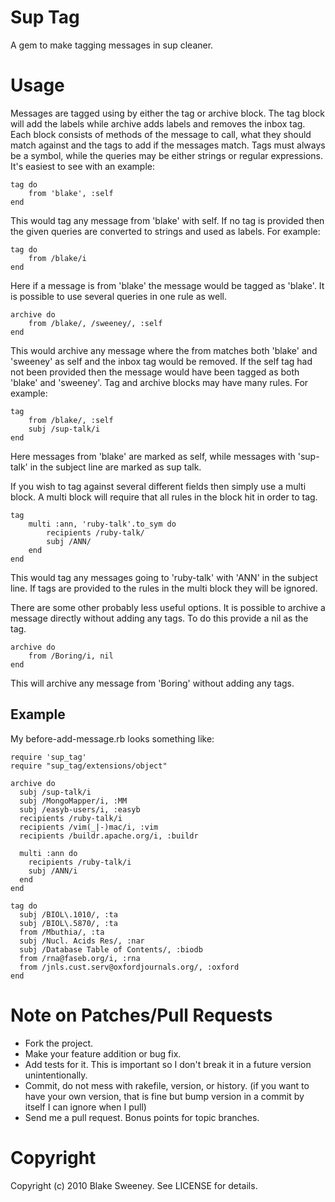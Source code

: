 Sup Tag
========

A gem to make tagging messages in sup cleaner.

Usage
=====

Messages are tagged using by either the tag or archive block. The tag block will
add the labels while archive adds labels and removes the inbox tag. Each block
consists of methods of the message to call, what they should match against and
the tags to add if the messages match. Tags must always be a symbol, while the
queries may be either strings or regular expressions. It's easiest to see with 
an example:

    tag do
        from 'blake', :self
    end

This would tag any message from 'blake' with self. If no tag is provided then
the given queries are converted to strings and used as labels. For example:

    tag do
        from /blake/i
    end

Here if a message is from 'blake' the message would be tagged as 'blake'. It is
possible to use several queries in one rule as well.

    archive do
        from /blake/, /sweeney/, :self
    end

This would archive any message where the from matches both 'blake' and
'sweeney' as self and the inbox tag would be removed. If the self tag had not
been provided then the message would have been tagged as both 'blake' and
'sweeney'. Tag and archive blocks may have many rules. For example:

    tag
        from /blake/, :self
        subj /sup-talk/i
    end

Here messages from 'blake' are marked as self, while messages with 'sup-talk' in
the subject line are marked as sup talk.

If you wish to tag against several different fields then simply use a multi
block. A multi block will require that all rules in the block hit in order to
tag. 

    tag
        multi :ann, 'ruby-talk'.to_sym do
            recipients /ruby-talk/
            subj /ANN/
        end
    end

This would tag any messages going to 'ruby-talk' with 'ANN' in the subject line.
If tags are provided to the rules in the multi block they will be ignored. 

There are some other probably less useful options. It is possible to archive a
message directly without adding any tags. To do this provide a nil as the tag. 

    archive do
        from /Boring/i, nil
    end

This will archive any message from 'Boring' without adding any tags.

Example
-------

My before-add-message.rb looks something like:

    require 'sup_tag'
    require "sup_tag/extensions/object"

    archive do
      subj /sup-talk/i
      subj /MongoMapper/i, :MM
      subj /easyb-users/i, :easyb
      recipients /ruby-talk/i
      recipients /vim(_|-)mac/i, :vim
      recipients /buildr.apache.org/i, :buildr

      multi :ann do
        recipients /ruby-talk/i
        subj /ANN/i
      end
    end

    tag do
      subj /BIOL\.1010/, :ta
      subj /BIOL\.5870/, :ta
      from /Mbuthia/, :ta
      subj /Nucl. Acids Res/, :nar
      subj /Database Table of Contents/, :biodb
      from /rna@faseb.org/i, :rna
      from /jnls.cust.serv@oxfordjournals.org/, :oxford
    end

Note on Patches/Pull Requests
=============================

* Fork the project.
* Make your feature addition or bug fix.
* Add tests for it. This is important so I don't break it in a
  future version unintentionally.
* Commit, do not mess with rakefile, version, or history.
  (if you want to have your own version, that is fine but bump version in a 
  commit by itself I can ignore when I pull)
* Send me a pull request. Bonus points for topic branches.

Copyright
=========

Copyright (c) 2010 Blake Sweeney. See LICENSE for details.

